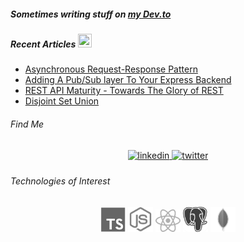 <h5>Sometimes writing stuff on <a href="https://dev.to/ragrag"><b>my Dev.to</b></a> </h5>
<h5>Recent Articles  <img height="22" width="22" src="https://d2fltix0v2e0sb.cloudfront.net/dev-badge.svg">  <img/> </h5>

<!-- BLOG-POST-LIST:START -->
- [Asynchronous Request-Response Pattern](https://dev.to/ragrag/asynchronous-request-response-pattern-2pbj)   
- [Adding A Pub/Sub layer To Your Express Backend](https://dev.to/ragrag/adding-a-pub-sub-layer-to-your-express-backend-3p09)   
- [REST API Maturity - Towards The Glory of REST](https://dev.to/ragrag/rest-api-maturity-towards-the-glory-of-rest-5cm3)   
- [Disjoint Set Union](https://dev.to/ragrag/disjoint-set-union-4393)
<!-- BLOG-POST-LIST:END -->


<h6>Find Me</h6>
<div align="center">
<a href="https://www.linkedin.com/in/raggi-h/" target="_blank">
<img src=https://img.shields.io/badge/linkedin-%231E77B5.svg?&style=for-the-badge&logo=linkedin&logoColor=white alt=linkedin style="margin-bottom: 5px;" />
</a>

<!-- BLOG-POST-LIST:START -->
<a href="https://twitter.com/ragragg_" target="_blank">
<img src=https://img.shields.io/badge/twitter-%2300acee.svg?&style=for-the-badge&logo=twitter&logoColor=white alt=twitter style="margin-bottom: 5px;" />
</a>
<!-- BLOG-POST-LIST:START -->
</div>  


<tr><td valign="top" width="10%"></td><td valign="top" width="80%">
<h6>Technologies of Interest</h6>
<div align="center">
    <img src="ts_gs.png" alt="TypeScript" width="40" />
    <img src="node_gs.png" alt="Node.Js" width="40" />
    <img src="react_gs.png" alt="React" width="40" />
    <img src="postgres_gs.png" alt="PostgresSQL" width="40" />
    <img src="mongo_gs.png" alt="mongodb" width="40" />
</div></td><td valign="top" width="10%"></td></tr>
